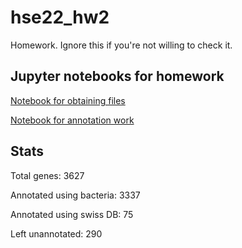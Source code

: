 # hse22_hw2
Homework. Ignore this if you're not willing to check it. 

## Jupyter notebooks for homework
[Notebook for obtaining files](https://colab.research.google.com/drive/1cwcaCz5kZhra8GwUcoABsHN0S9RA6UX8?usp=sharing)

[Notebook for annotation work](https://colab.research.google.com/drive/1CiwOLMrBImX0Dj3giXpoNbDHJaXOgqR8?usp=sharing)


## Stats

Total genes: 3627

Annotated using bacteria: 3337

Annotated using swiss DB: 75

Left unannotated: 290


